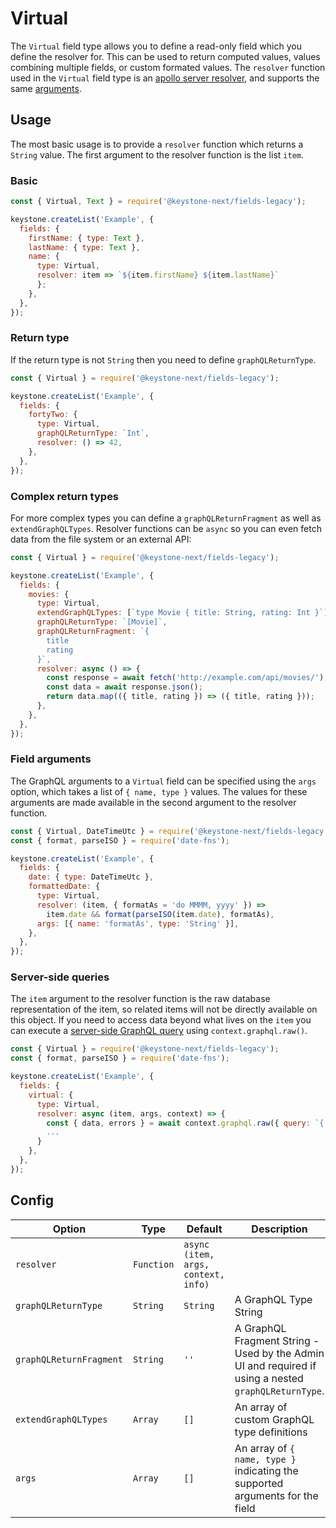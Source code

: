 <!--[meta]
section: api
subSection: field-types
title: Virtual
[meta]-->

# Virtual

The `Virtual` field type allows you to define a read-only field which you define the resolver for.
This can be used to return computed values, values combining multiple fields, or custom formated values.
The `resolver` function used in the `Virtual` field type is an [apollo server resolver](https://www.apollographql.com/docs/apollo-server/data/resolvers/), and supports the same [arguments](https://www.apollographql.com/docs/apollo-server/data/resolvers/#resolver-arguments).

## Usage

The most basic usage is to provide a `resolver` function which returns a `String` value.
The first argument to the resolver function is the list `item`.

### Basic

```js
const { Virtual, Text } = require('@keystone-next/fields-legacy');

keystone.createList('Example', {
  fields: {
    firstName: { type: Text },
    lastName: { type: Text },
    name: {
      type: Virtual,
      resolver: item => `${item.firstName} ${item.lastName}`
      };
    },
  },
});
```

### Return type

If the return type is not `String` then you need to define `graphQLReturnType`.

```js
const { Virtual } = require('@keystone-next/fields-legacy');

keystone.createList('Example', {
  fields: {
    fortyTwo: {
      type: Virtual,
      graphQLReturnType: `Int`,
      resolver: () => 42,
    },
  },
});
```

### Complex return types

For more complex types you can define a `graphQLReturnFragment` as well as `extendGraphQLTypes`. Resolver functions can be `async` so you can even fetch data from the file system or an external API:

```js
const { Virtual } = require('@keystone-next/fields-legacy');

keystone.createList('Example', {
  fields: {
    movies: {
      type: Virtual,
      extendGraphQLTypes: [`type Movie { title: String, rating: Int }`],
      graphQLReturnType: `[Movie]`,
      graphQLReturnFragment: `{
        title
        rating
      }`,
      resolver: async () => {
        const response = await fetch('http://example.com/api/movies/');
        const data = await response.json();
        return data.map(({ title, rating }) => ({ title, rating }));
      },
    },
  },
});
```

### Field arguments

The GraphQL arguments to a `Virtual` field can be specified using the `args` option, which takes a list of `{ name, type }` values.
The values for these arguments are made available in the second argument to the resolver function.

```js
const { Virtual, DateTimeUtc } = require('@keystone-next/fields-legacy');
const { format, parseISO } = require('date-fns');

keystone.createList('Example', {
  fields: {
    date: { type: DateTimeUtc },
    formattedDate: {
      type: Virtual,
      resolver: (item, { formatAs = 'do MMMM, yyyy' }) =>
        item.date && format(parseISO(item.date), formatAs),
      args: [{ name: 'formatAs', type: 'String' }],
    },
  },
});
```

### Server-side queries

The `item` argument to the resolver function is the raw database representation of the item, so related items will not be directly available on this object.
If you need to access data beyond what lives on the `item` you can execute a [server-side GraphQL query](/docs/discussions/server-side-graphql.md) using `context.graphql.raw()`.

```js
const { Virtual } = require('@keystone-next/fields-legacy');
const { format, parseISO } = require('date-fns');

keystone.createList('Example', {
  fields: {
    virtual: {
      type: Virtual,
      resolver: async (item, args, context) => {
        const { data, errors } = await context.graphql.raw({ query: `{ ... }` })
        ...
      }
    },
  },
});
```

## Config

| Option                  | Type       | Default                             | Description                                                                                          |
| ----------------------- | ---------- | ----------------------------------- | ---------------------------------------------------------------------------------------------------- |
| `resolver`              | `Function` | `async (item, args, context, info)` |                                                                                                      |
| `graphQLReturnType`     | `String`   | `String`                            | A GraphQL Type String                                                                                |
| `graphQLReturnFragment` | `String`   | `''`                                | A GraphQL Fragment String - Used by the Admin UI and required if using a nested `graphQLReturnType`. |
| `extendGraphQLTypes`    | `Array`    | `[]`                                | An array of custom GraphQL type definitions                                                          |
| `args`                  | `Array`    | `[]`                                | An array of `{ name, type }` indicating the supported arguments for the field                        |

